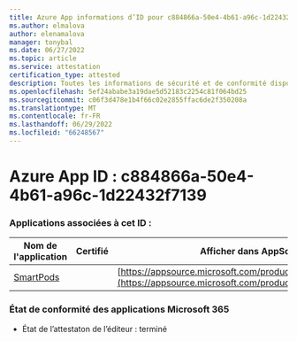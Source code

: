 ```yaml
---
title: Azure App informations d’ID pour c884866a-50e4-4b61-a96c-1d22432f7139
ms.author: elmalova
author: elenamalova
manager: tonybal
ms.date: 06/27/2022
ms.topic: article
ms.service: attestation
certification_type: attested
description: Toutes les informations de sécurité et de conformité disponibles pour c884866a-50e4-4b61-a96c-1d22432f7139.
ms.openlocfilehash: 5ef24ababe3a19dae5d52183c2254c81f064bd25
ms.sourcegitcommit: c06f3d478e1b4f66c02e2855ffac6de2f350208a
ms.translationtype: MT
ms.contentlocale: fr-FR
ms.lasthandoff: 06/29/2022
ms.locfileid: "66248567"
---
```

# <a name="azure-app-id-c884866a-50e4-4b61-a96c-1d22432f7139"></a>Azure App ID : c884866a-50e4-4b61-a96c-1d22432f7139


### <a name="apps-associated-with-this-id"></a>Applications associées à cet ID :
| **Nom de l'application** | **Certifié** | **Afficher dans AppSource** |
|--------------|---------------|-----------------------|
| [SmartPods](../forward/WA200004105.md) |  | [https://appsource.microsoft.com/product/office/WA200004105](https://appsource.microsoft.com/product/office/WA200004105) |

### <a name="microsoft-365-app-compliance-status"></a>État de conformité des applications Microsoft 365
- État de l’attestaton de l’éditeur : terminé
